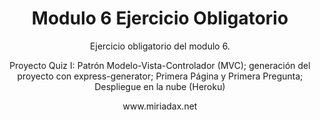 ﻿<div align="center">
<h1>Modulo 6 Ejercicio Obligatorio</h1>
<p>Ejercicio obligatorio del modulo 6.</p>
<p>Proyecto Quiz I: Patrón Modelo-Vista-Controlador (MVC); generación del proyecto con express-generator; Primera Página y Primera Pregunta; Despliegue en la nube (Heroku)</p>
<p>www.miriadax.net</p>
</div>
